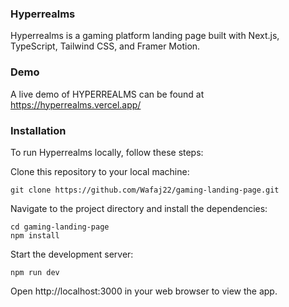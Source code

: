 ### Hyperrealms
Hyperrealms is a gaming platform landing page built with Next.js, TypeScript, Tailwind CSS, and Framer Motion.

### Demo
A live demo of HYPERREALMS can be found at https://hyperrealms.vercel.app/

### Installation
To run Hyperrealms locally, follow these steps:

Clone this repository to your local machine:
``` 
git clone https://github.com/Wafaj22/gaming-landing-page.git
```
Navigate to the project directory and install the dependencies:
```
cd gaming-landing-page
npm install
```
Start the development server:
```
npm run dev
```
Open http://localhost:3000 in your web browser to view the app.
